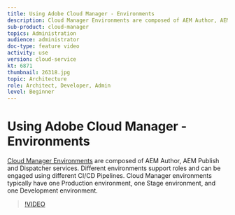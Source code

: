 ```yaml
---
title: Using Adobe Cloud Manager - Environments
description: Cloud Manager Environments are composed of AEM Author, AEM Publish and Dispatcher services. Different environments support roles and can be engaged using different CI/CD Pipelines. Cloud Manager environments typically have one Production environment, one Stage environment, and one Development environment.
sub-product: cloud-manager
topics: Administration
audience: administrator
doc-type: feature video
activity: use
version: cloud-service
kt: 6871
thumbnail: 26318.jpg
topic: Architecture
role: Architect, Developer, Admin
level: Beginner
---
```


# Using Adobe Cloud Manager - Environments

[Cloud Manager Environments](https://experienceleague.adobe.com/docs/experience-manager-cloud-manager/using/how-to-use/manage-your-environment.html) are composed of AEM Author, AEM Publish and Dispatcher services. Different environments support roles and can be engaged using different CI/CD Pipelines. Cloud Manager environments typically have one Production environment, one Stage environment, and one Development environment.

>[!VIDEO](https://video.tv.adobe.com/v/26318/?quality=12&learn=on&hidetitle=true)
